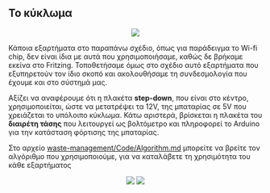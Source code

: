 ## Το κύκλωμα

<p align="center">
<img src="https://user-images.githubusercontent.com/28193137/173126434-80446248-c71a-4697-a892-14972eaddc23.png" />
</p>

Κάποια εξαρτήματα στο παραπάνω σχέδιο, όπως για παράδειγμα το Wi-fi chip, δεν είναι ίδια με αυτά που χρησιμοποιήσαμε, καθώς δε βρήκαμε εκείνα στο Fritzing.
Τοποθετήσαμε όμως στο σχέδιο αυτό εξαρτήματα που εξυπηρετούν τον ίδιο σκοπό και ακολουθήσαμε τη συνδεσμολογία που έχουμε και στο σύστημά μας.

Αξίζει να αναφέρουμε ότι η πλακέτα **step-down**, που είναι στο κέντρο, χρησιμοποιείται, ώστε να μετατρέψει τα 12V, της μπαταρίας σε 5V που χρειάζεται το υπόλοιπο κύκλωμα.
Κάτω αριστερά, βρίσκεται η πλακέτα του **διαιρέτη τάσης** που λειτουργεί ως βολτόμετρο και πληροφορεί το Arduino για την κατάσταση φόρτισης της μπαταρίας.

Στο αρχείο [waste-management/Code/Algorithm.md](https://github.com/mariamou7/waste-management/blob/main/Code/Algorithm.md) μπορείτε να βρείτε τον αλγόριθμο που χρησιμοποιούμε, για να καταλάβετε τη χρησιμότητα του κάθε εξαρτήματος

<p align="center">
<img src="https://user-images.githubusercontent.com/28193137/173516254-519e1c27-bb4e-416c-8b37-b6c05efa89d7.jpg" />
<img src="https://user-images.githubusercontent.com/28193137/173516229-2a1286f3-ef2c-4840-be11-231542af1b2e.jpg" />
</p>


